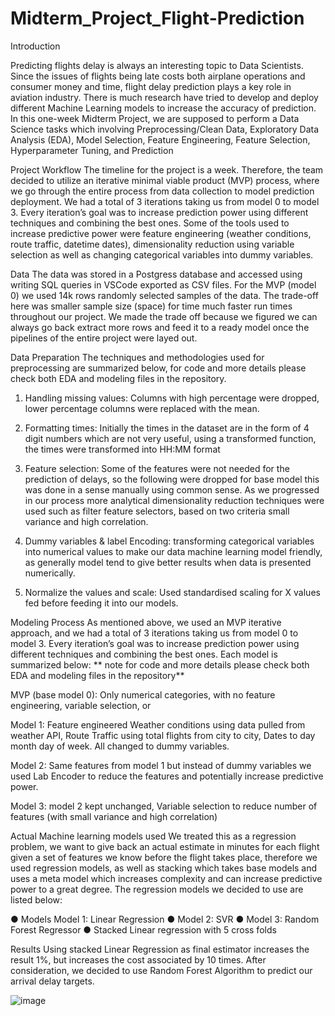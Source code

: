 # Midterm_Project_Flight-Prediction
Introduction

Predicting flights delay is always an interesting topic to Data Scientists. Since the issues of flights being late costs both airplane operations and consumer money and time, flight delay prediction plays a key role in aviation industry. There is much research have tried to develop and deploy different Machine Learning models to increase the accuracy of prediction.
In this one-week Midterm Project, we are supposed to perform a Data Science tasks which involving Preprocessing/Clean Data, Exploratory Data Analysis (EDA), Model Selection, Feature Engineering, Feature Selection, Hyperparameter Tuning, and Prediction

Project Workflow
The timeline for the project is a week. Therefore, the team decided to utilize an iterative minimal viable product (MVP) process, where we go through the entire process from data collection to model prediction deployment. We had a total of 3 iterations taking us from model 0 to model 3. Every iteration’s goal was to increase prediction power using different techniques and combining the best ones. Some of the tools used to increase predictive power were feature engineering (weather conditions, route traffic, datetime dates), dimensionality reduction using variable selection as well as changing categorical variables into dummy variables.

Data 
The data was stored in a Postgress database and accessed using writing SQL queries in VSCode exported as CSV files. For the MVP (model 0) we used 14k rows randomly selected samples of the data. The trade-off here was smaller sample size (space) for time much faster run times throughout our project. We made the trade off because we figured we can always go back extract more rows and feed it to a ready model once the pipelines of the entire project were layed out.

Data Preparation
The techniques and methodologies used for preprocessing are summarized below, for code and more details please check both EDA and modeling files in the repository. 

1.	Handling missing values: Columns with high percentage were dropped, lower percentage columns were replaced with the mean. 

2.	Formatting times: Initially the times in the dataset are in the form of 4 digit numbers which are not very useful, using a transformed function, the times were transformed into HH:MM format

3.	Feature selection:  Some of the features were not needed for the prediction of delays, so the following were dropped for base model this was done in a sense manually using common sense. As we progressed in our process more analytical dimensionality reduction techniques were used such as filter feature selectors, based on two criteria small variance and high correlation. 

4.	Dummy variables & label Encoding: transforming categorical variables into numerical values to make our data machine learning model friendly, as generally model tend to give better results when data is presented numerically. 

5.	Normalize the values and scale: Used standardised scaling for X values fed before feeding it into our models.


Modeling Process
As mentioned above, we used an MVP iterative approach, and we had a total of 3 iterations taking us from model 0 to model 3. Every iteration’s goal was to increase prediction power using different techniques and combining the best ones. Each model is summarized below:
** note for code and more details please check both EDA and modeling files in the repository** 

MVP (base model 0):  Only numerical categories, with no feature engineering, variable selection, or 

Model 1: Feature engineered Weather conditions using data pulled from weather API, Route Traffic using total flights from city to city, Dates to day month day of week. All changed to dummy variables. 


Model 2:  Same features from model 1 but instead of dummy variables we used Lab Encoder to reduce the features and potentially increase predictive power. 


Model 3:  model 2 kept unchanged, Variable selection to reduce number of features (with small variance and high correlation)

Actual Machine learning models used 
We treated this as a regression problem, we want to give back an actual estimate in minutes for each flight given a set of features we know before the flight takes place, therefore we used regression models, as well as stacking which takes base models and uses a meta model which increases complexity and can increase predictive power to a great degree. The regression models we decided to use are listed below: 


●	Models Model 1: Linear Regression 
●	Model 2: SVR 
●	Model 3: Random Forest Regressor
●	Stacked Linear regression with 5 cross folds

Results
Using stacked Linear Regression as final estimator increases the result 1%, but increases the cost associated by 10 times. After consideration, we decided to use Random Forest Algorithm to predict our arrival delay targets.
 
 

![image](https://user-images.githubusercontent.com/56262986/188335947-df762a8d-1036-440e-bea9-63be13ed0cc0.png)
